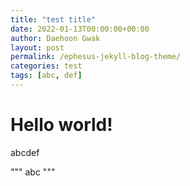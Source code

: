 ```yaml
---
title: "test title"
date: 2022-01-13T00:00:00+00:00
author: Daehoon Gwak
layout: post
permalink: /ephesus-jekyll-blog-theme/
categories: test
tags: [abc, def]
---
```


# Hello world!
abcdef


"""
abc
"""